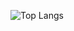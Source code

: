 <!--
### Hi there 👋

**someday-94/someday-94** is a ✨ _special_ ✨ repository because its `README.md` (this file) appears on your GitHub profile.

Here are some ideas to get you started:

- 🔭 I’m currently working on ...
- 🌱 I’m currently learning ...
- 👯 I’m looking to collaborate on ...
- 🤔 I’m looking for help with ...
- 💬 Ask me about ...
- 📫 How to reach me: ...
- 😄 Pronouns: ...
- ⚡ Fun fact: ...
-->

<!-- ![github stats](https://github-readme-stats.vercel.app/api?username=someday-94&count_private=true&show_icons=true&include_all_commits=true) -->

![Top Langs](https://github-readme-stats.vercel.app/api/top-langs/?username=someday-94&hide=TeX&layout=compact)
